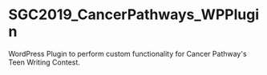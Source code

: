 # SGC2019_CancerPathways_WPPlugin
WordPress Plugin to perform custom functionality for Cancer Pathway's Teen Writing Contest. 
